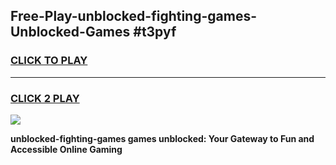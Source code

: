 
## Free-Play-unblocked-fighting-games-Unblocked-Games #t3pyf
<h3>
<a href="https://news.freeplayer.one?title=unblocked-fighting-games&ref=8M">CLICK TO PLAY</a></h3>
<hr>

<h3>
<a href="https://news.freeplayer.one?title=unblocked-fighting-games&ref=8M">CLICK 2 PLAY</a>
  
</h3>

<a href="https://news.freeplayer.one?title=unblocked-fighting-games&ref=8M"><img src="https://clearcache.store/games.png"></a>


**unblocked-fighting-games games unblocked: Your Gateway to Fun and Accessible Online Gaming**
